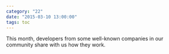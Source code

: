 ```yaml
---
category: "22"
date: "2015-03-10 13:00:00"
tags: toc
---
```


This month, developers from some well-known companies in our community share with us how they work.
